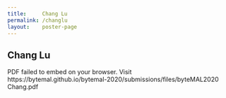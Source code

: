 ```yaml
---
title:     Chang Lu
permalink: /changlu
layout:    poster-page
---
```


## Chang Lu

<object width="100%" height="650" type="application/pdf" data="https://bytemal.github.io/bytemal-2020/submissions/files/byteMAL2020 Chang.pdf#view=FitH&scrollbar=0&toolbar=0&navpanes=0">
    <p>PDF failed to embed on your browser. Visit https://bytemal.github.io/bytemal-2020/submissions/files/byteMAL2020 Chang.pdf</p>
</object>
